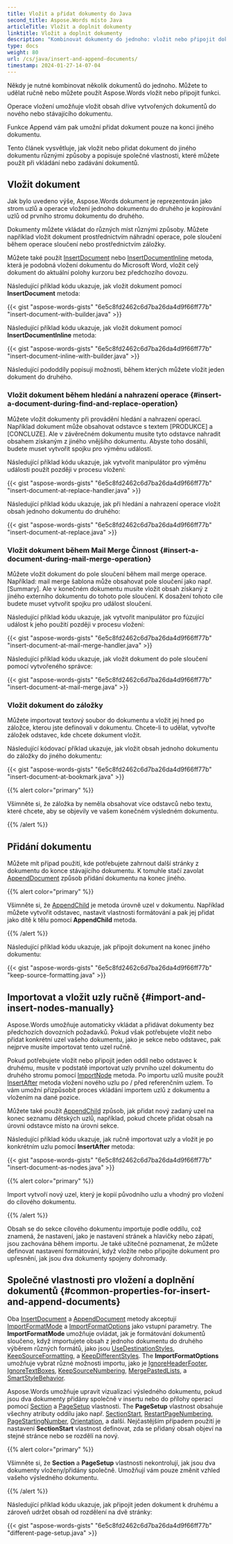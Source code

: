 ```yaml
---
title: Vložit a přidat dokumenty do Java
second_title: Aspose.Words místo Java
articleTitle: Vložit a doplnit dokumenty
linktitle: Vložit a doplnit dokumenty
description: "Kombinovat dokumenty do jednoho: vložit nebo připojit dokument do nového nebo existujícího dokumentu pomocí najít a nahradit, sloučit pole, záložka, nebo prostě na konci dokumentu Java."
type: docs
weight: 80
url: /cs/java/insert-and-append-documents/
timestamp: 2024-01-27-14-07-04
---
```


Někdy je nutné kombinovat několik dokumentů do jednoho. Můžete to udělat ručně nebo můžete použít Aspose.Words vložit nebo připojit funkci.

Operace vložení umožňuje vložit obsah dříve vytvořených dokumentů do nového nebo stávajícího dokumentu.

Funkce Append vám pak umožní přidat dokument pouze na konci jiného dokumentu.

Tento článek vysvětluje, jak vložit nebo přidat dokument do jiného dokumentu různými způsoby a popisuje společné vlastnosti, které můžete použít při vkládání nebo zadávání dokumentů.

## Vložit dokument

Jak bylo uvedeno výše, Aspose.Words dokument je reprezentován jako strom uzlů a operace vložení jednoho dokumentu do druhého je kopírování uzlů od prvního stromu dokumentu do druhého.

Dokumenty můžete vkládat do různých míst různými způsoby. Můžete například vložit dokument prostřednictvím náhradní operace, pole sloučení během operace sloučení nebo prostřednictvím záložky.

Můžete také použít [InsertDocument](https://reference.aspose.com/words/java/com.aspose.words/documentbuilder/#insertDocument-com.aspose.words.Document-int) nebo [InsertDocumentInline](https://reference.aspose.com/words/java/com.aspose.words/documentbuilder/#insertDocumentInline-com.aspose.words.Document-int-com.aspose.words.ImportFormatOptions) metoda, která je podobná vložení dokumentu do Microsoft Word, vložit celý dokument do aktuální polohy kurzoru bez předchozího dovozu.

Následující příklad kódu ukazuje, jak vložit dokument pomocí **InsertDocument** metoda:

{{< gist "aspose-words-gists" "6e5c8fd2462c6d7ba26da4d9f66ff77b" "insert-document-with-builder.java" >}}

Následující příklad kódu ukazuje, jak vložit dokument pomocí **InsertDocumentInline** metoda:

{{< gist "aspose-words-gists" "6e5c8fd2462c6d7ba26da4d9f66ff77b" "insert-document-inline-with-builder.java" >}}

Následující pododdíly popisují možnosti, během kterých můžete vložit jeden dokument do druhého.

### Vložit dokument během hledání a nahrazení operace {#insert-a-document-during-find-and-replace-operation}

Můžete vložit dokumenty při provádění hledání a nahrazení operací. Například dokument může obsahovat odstavce s textem [PRODUKCE] a [CONCLUZE]. Ale v závěrečném dokumentu musíte tyto odstavce nahradit obsahem získaným z jiného vnějšího dokumentu. Abyste toho dosáhli, budete muset vytvořit spojku pro výměnu událostí.

Následující příklad kódu ukazuje, jak vytvořit manipulátor pro výměnu události použít později v procesu vložení:

{{< gist "aspose-words-gists" "6e5c8fd2462c6d7ba26da4d9f66ff77b" "insert-document-at-replace-handler.java" >}}

Následující příklad kódu ukazuje, jak při hledání a nahrazení operace vložit obsah jednoho dokumentu do druhého:

{{< gist "aspose-words-gists" "6e5c8fd2462c6d7ba26da4d9f66ff77b" "insert-document-at-replace.java" >}}

### Vložit dokument během Mail Merge Činnost {#insert-a-document-during-mail-merge-operation}

Můžete vložit dokument do pole sloučení během mail merge operace. Například: mail merge šablona může obsahovat pole sloučení jako např. [Summary]. Ale v konečném dokumentu musíte vložit obsah získaný z jiného externího dokumentu do tohoto pole sloučení. K dosažení tohoto cíle budete muset vytvořit spojku pro událost sloučení.

Následující příklad kódu ukazuje, jak vytvořit manipulátor pro fúzující událost k jeho použití později v procesu vložení:

{{< gist "aspose-words-gists" "6e5c8fd2462c6d7ba26da4d9f66ff77b" "insert-document-at-mail-merge-handler.java" >}}

Následující příklad kódu ukazuje, jak vložit dokument do pole sloučení pomocí vytvořeného správce:

{{< gist "aspose-words-gists" "6e5c8fd2462c6d7ba26da4d9f66ff77b" "insert-document-at-mail-merge.java" >}}

### Vložit dokument do záložky

Můžete importovat textový soubor do dokumentu a vložit jej hned po záložce, kterou jste definovali v dokumentu. Chcete-li to udělat, vytvořte záložek odstavec, kde chcete dokument vložit.

Následující kódovací příklad ukazuje, jak vložit obsah jednoho dokumentu do záložky do jiného dokumentu:

{{< gist "aspose-words-gists" "6e5c8fd2462c6d7ba26da4d9f66ff77b" "insert-document-at-bookmark.java" >}}

{{% alert color="primary" %}}

Všimněte si, že záložka by neměla obsahovat více odstavců nebo textu, které chcete, aby se objevily ve vašem konečném výsledném dokumentu.

{{% /alert %}}

## Přidání dokumentu

Můžete mít případ použití, kde potřebujete zahrnout další stránky z dokumentu do konce stávajícího dokumentu. K tomuhle stačí zavolat [AppendDocument](https://reference.aspose.com/words/java/com.aspose.words/document/#appendDocument-com.aspose.words.Document-int) způsob přidání dokumentu na konec jiného.

{{% alert color="primary" %}}

Všimněte si, že [AppendChild](https://reference.aspose.com/words/java/com.aspose.words/document/#appendChild-com.aspose.words.Node) je metoda úrovně uzel v dokumentu. Například můžete vytvořit odstavec, nastavit vlastnosti formátování a pak jej přidat jako dítě k tělu pomocí **AppendChild** metoda.

{{% /alert %}}

Následující příklad kódu ukazuje, jak připojit dokument na konec jiného dokumentu:

{{< gist "aspose-words-gists" "6e5c8fd2462c6d7ba26da4d9f66ff77b" "keep-source-formatting.java" >}}

## Importovat a vložit uzly ručně {#import-and-insert-nodes-manually}

Aspose.Words umožňuje automaticky vkládat a přidávat dokumenty bez předchozích dovozních požadavků. Pokud však potřebujete vložit nebo přidat konkrétní uzel vašeho dokumentu, jako je sekce nebo odstavec, pak nejprve musíte importovat tento uzel ručně.

Pokud potřebujete vložit nebo připojit jeden oddíl nebo odstavec k druhému, musíte v podstatě importovat uzly prvního uzel dokumentu do druhého stromu pomocí [ImportNode](https://reference.aspose.com/words/java/com.aspose.words/document/#importNode-com.aspose.words.Node-boolean) metoda. Po importu uzlů musíte použít [InsertAfter](https://reference.aspose.com/words/java/com.aspose.words/document/#insertBefore-com.aspose.words.Node-com.aspose.words.Node) metoda vložení nového uzlu po / před referenčním uzlem. To vám umožní přizpůsobit proces vkládání importem uzlů z dokumentu a vložením na dané pozice.

Můžete také použít [AppendChild](https://reference.aspose.com/words/java/com.aspose.words/document/#appendChild-com.aspose.words.Node) způsob, jak přidat nový zadaný uzel na konec seznamu dětských uzlů, například, pokud chcete přidat obsah na úrovni odstavce místo na úrovni sekce.

Následující příklad kódu ukazuje, jak ručně importovat uzly a vložit je po konkrétním uzlu pomocí **InsertAfter** metoda:

{{< gist "aspose-words-gists" "6e5c8fd2462c6d7ba26da4d9f66ff77b" "insert-document-as-nodes.java" >}}

{{% alert color="primary" %}}

Import vytvoří nový uzel, který je kopií původního uzlu a vhodný pro vložení do cílového dokumentu.

{{% /alert %}}

Obsah se do sekce cílového dokumentu importuje podle oddílu, což znamená, že nastavení, jako je nastavení stránek a hlavičky nebo zápatí, jsou zachována během importu. Je také užitečné poznamenat, že můžete definovat nastavení formátování, když vložíte nebo připojíte dokument pro upřesnění, jak jsou dva dokumenty spojeny dohromady.

## Společné vlastnosti pro vložení a doplnění dokumentů {#common-properties-for-insert-and-append-documents}

Oba [InsertDocument](https://reference.aspose.com/words/java/com.aspose.words/documentbuilder/#insertDocument-com.aspose.words.Document-int) a [AppendDocument](https://reference.aspose.com/words/java/com.aspose.words/document/#appendDocument-com.aspose.words.Document-int) metody akceptují [ImportFormatMode](https://reference.aspose.com/words/java/com.aspose.words/importformatmode/) a [ImportFormatOptions](https://reference.aspose.com/words/java/com.aspose.words/importformatoptions/) jako vstupní parametry. The **ImportFormatMode** umožňuje ovládat, jak je formátování dokumentů sloučeno, když importujete obsah z jednoho dokumentu do druhého výběrem různých formátů, jako jsou [UseDestinationStyles](https://reference.aspose.com/words/java/com.aspose.words/importformatmode/#USE-DESTINATION-STYLES), [KeepSourceFormatting](https://reference.aspose.com/words/java/com.aspose.words/importformatmode/#KEEP-SOURCE-FORMATTING), a [KeepDifferentStyles](https://reference.aspose.com/words/java/com.aspose.words/importformatmode/#KEEP-DIFFERENT-STYLES). The **ImportFormatOptions** umožňuje vybrat různé možnosti importu, jako je [IgnoreHeaderFooter](https://reference.aspose.com/words/java/com.aspose.words/importformatoptions/#getIgnoreHeaderFooter), [IgnoreTextBoxes](https://reference.aspose.com/words/java/com.aspose.words/importformatoptions/#getIgnoreTextBoxes), [KeepSourceNumbering](https://reference.aspose.com/words/java/com.aspose.words/importformatoptions/#getKeepSourceNumbering), [MergePastedLists](https://reference.aspose.com/words/java/com.aspose.words/importformatoptions/#getMergePastedLists), a [SmartStyleBehavior](https://reference.aspose.com/words/java/com.aspose.words/importformatoptions/#getSmartStyleBehavior).

Aspose.Words umožňuje upravit vizualizaci výsledného dokumentu, pokud jsou dva dokumenty přidány společně v insertu nebo do přílohy operací pomocí [Section](https://reference.aspose.com/words/java/com.aspose.words/section/) a [PageSetup](https://reference.aspose.com/words/java/com.aspose.words/pagesetup/) vlastnosti. The **PageSetup** vlastnost obsahuje všechny atributy oddílu jako např. [SectionStart](https://reference.aspose.com/words/java/com.aspose.words/pagesetup/#getSectionStart), [RestartPageNumbering](https://reference.aspose.com/words/java/com.aspose.words/pagesetup/#getRestartPageNumbering), [PageStartingNumber](https://reference.aspose.com/words/java/com.aspose.words/pagesetup/#getPageStartingNumber), [Orientation](https://reference.aspose.com/words/java/com.aspose.words/pagesetup/#getOrientation), a další. Nejčastějším případem použití je nastavení **SectionStart** vlastnost definovat, zda se přidaný obsah objeví na stejné stránce nebo se rozdělí na nový.

{{% alert color="primary" %}}

Všimněte si, že **Section** a **PageSetup** vlastnosti nekontrolují, jak jsou dva dokumenty vloženy/přidány společně. Umožňují vám pouze změnit vzhled vašeho výsledného dokumentu.

{{% /alert %}}

Následující příklad kódu ukazuje, jak připojit jeden dokument k druhému a zároveň udržet obsah od rozdělení na dvě stránky:

{{< gist "aspose-words-gists" "6e5c8fd2462c6d7ba26da4d9f66ff77b" "different-page-setup.java" >}}
